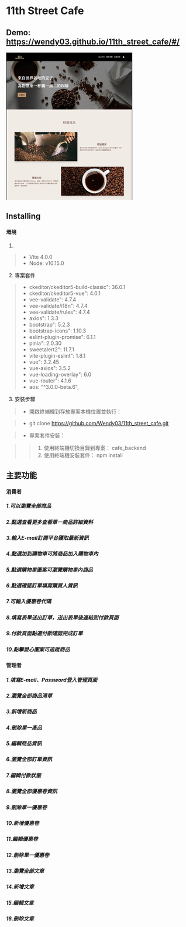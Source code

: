 # 11th Street Cafe

## Demo: https://wendy03.github.io/11th_street_cafe/#/


![image](https://github.com/Wendy03/11th_street_cafe/blob/main/public/home.PNG)

## Installing

#### 環境

1.  
  > - Vite 4.0.0 
  > - Node: v10.15.0

2.  專案套件
  > - ckeditor/ckeditor5-build-classic": 36.0.1
  > - ckeditor/ckeditor5-vue": 4.0.1
  > - vee-validate": 4.7.4
  >- vee-validate/i18n": 4.7.4
  >- vee-validate/rules": 4.7.4
  >- axios": 1.3.3
  >- bootstrap": 5.2.3
  >- bootstrap-icons": 1.10.3
  >- eslint-plugin-promise": 6.1.1
  >- pinia": 2.0.30
  >- sweetalert2": 11.7.1
  >- vite-plugin-eslint": 1.8.1
  >- vue": 3.2.45
  >- vue-axios": 3.5.2
  >- vue-loading-overlay": 6.0
  >- vue-router": 4.1.6
  >- aos: "^3.0.0-beta.6",

3. 安裝步驟
  > - 開啟終端機到存放專案本機位置並執行：

  > - git clone https://github.com/Wendy03/11th_street_cafe.git

  > - 專案套件安裝：

  > >  1. 使用終端機切換目錄到專案： cafe_backend
  > >  2. 使用終端機安裝套件： npm install



## 主要功能

#### 消費者
##### 1.可以瀏覽全部商品
##### 2.點選查看更多查看單一商品詳細資料
##### 3.輸入E-mail訂閱平台獲取最新資訊
##### 4.點選加到購物車可將商品加入購物車內
##### 5.點選購物車圖案可瀏覽購物車內商品
##### 6.點選確認訂單填寫購買人資訊
##### 7.可輸入優惠卷代碼
##### 8.填寫表單送出訂單，送出表單後連結到付款頁面
##### 9.付款頁面點選付款確認完成訂單
##### 10.點擊愛心圖案可追蹤商品



#### 管理者
##### 1.填寫E-mail、Password登入管理頁面
##### 2.瀏覽全部商品清單
##### 3.新增新商品
##### 4.刪除單一產品
##### 5.編輯商品資訊
##### 6.瀏覽全部訂單資訊
##### 7.編輯付款狀態
##### 8.瀏覽全部優惠卷資訊
##### 9.刪除單一優惠卷
##### 10.新增優惠卷
##### 11.編輯優惠卷
##### 12.刪除單一優惠卷
##### 13.瀏覽全部文章
##### 14.新增文章
##### 15.編輯文章
##### 16.刪除文章
